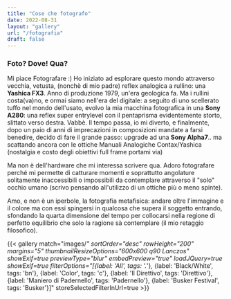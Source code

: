 ```yaml
---
title: "Cose che fotografo"
date: 2022-08-31
layout: "gallery"
url: "/fotografia"
draft: false
---
```


### Foto? Dove! Qua?

Mi piace Fotografare :) Ho iniziato ad esplorare questo mondo attraverso vecchia, vetusta, (nonchè di mio padre) reflex analogica a rullino: una **Yashica FX3**. Anno di produzione 1979, un'era geologica fa. Ma i rullini costa(va)no, e ormai siamo nell'era del digitale: a seguito di uno scellerato tuffo nel mondo dell'usato, evolvo la mia macchina fotografica in una **Sony A280**: una reflex super entrylevel con il pentaprisma evidentemente storto, slittato verso destra. Vabbè. Il tempo passa, io mi diverto, e finalmente, dopo un paio di anni di imprecazioni in composizioni mandate a farsi benedire, decido di fare il grande passo: upgrade ad una **Sony Alpha7**.. ma scattando ancora con le ottiche Manuali Analogiche Contax/Yashica (nostalgia e costo degli obiettivi full frame portami via)

Ma non è dell'hardware che mi interessa scrivere qua. Adoro fotografare perché mi permette di catturare momenti e soprattutto angolature solitamente inaccessibili o impossibili da contemplare attraverso il "solo" occhio umano (scrivo pensando all'utilizzo di un ottiche più o meno spinte).

Amo, e non è un iperbole, la fotografia metafisica: andare oltre l'immagine e il colore ma con essi spingersi in qualcosa che supera il soggetto entrando, sfondando la quarta dimensione del tempo per collocarsi nella regione di perfetto equilibrio che solo la ragione sà contemplare (il mio retaggio filosofico).

{{< gallery match="images/*" sortOrder="desc" rowHeight="200" margins="5" thumbnailResizeOptions="600x600 q90 Lanczos" showExif=true previewType="blur" embedPreview="true" loadJQuery=true showExif=true filterOptions="[{label: 'All', tags: '.*'}, {label: 'Black/White', tags: 'bn'}, {label: 'Color', tags: 'c'}, {label: 'Il Direttivo', tags: 'Direttivo'}, {label: 'Maniero di Padernello', tags: 'Padernello'}, {label: 'Busker Festival', tags: 'Busker'}]" storeSelectedFilterInUrl=true >}}
